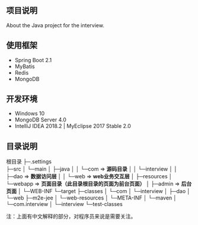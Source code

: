 ## 项目说明
About the Java project for the interview.



## 使用框架

- Spring Boot 2.1
- MyBatis
- Redis
- MongoDB



## 开发环境

- Windows 10
- MongoDB Server 4.0 
- IntelliJ IDEA 2018.2 | MyEclipse 2017 Stable 2.0



## 目录说明

根目录
├─.settings <br>
├─src
│  └─main
│      ├─java
│      │  └─com => **源码目录**
│      │      └─interview
│      │          ├─dao => **数据访问层**
│      │          └─web => **web业务交互层**
│      ├─resources
│      └─webapp => **页面目录（此目录根目录的页面为前台页面）**
│          ├─admin => **后台页面**
│          └─WEB-INF
└─target
    ├─classes
    │  └─com
    │      └─interview
    │          ├─dao
    │          └─web
    ├─m2e-jee
    │  └─web-resources
    │      └─META-INF
    │          └─maven
    │              └─com.interview
    │                  └─interview
    └─test-classes

注：上面有中文解释的部分，对程序员来说是需要关注。
